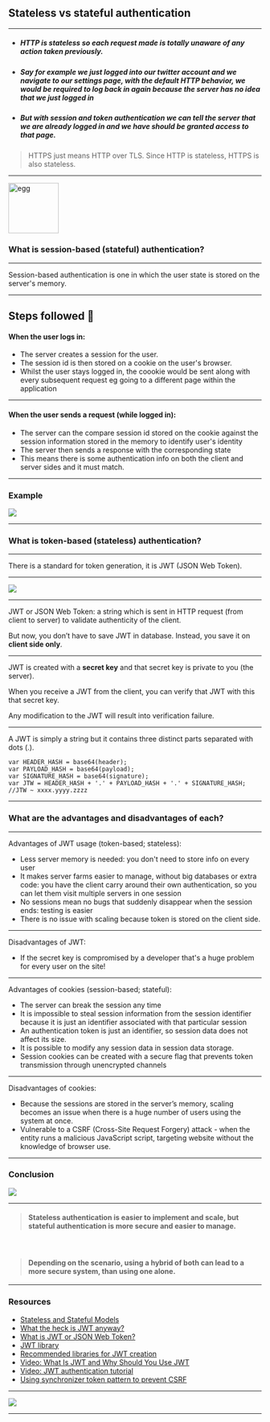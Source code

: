 
<!-- https://hackmd.io/@akshayasatheesh/H1w-XQ_fv -->

## Stateless vs stateful authentication

---

* ##### HTTP is stateless so each request made is totally unaware of any action taken previously. 
* ##### Say for example we just logged into our twitter account and we navigate to our settings page, with the default HTTP behavior, we would be required to log back in again because the server has no idea that we just logged in 
* ##### But with session and token authentication we can tell the server that we are already logged in and we have should be granted access to that page.

> HTTPS just means HTTP over TLS. Since HTTP is stateless, HTTPS is also stateless.

---


<img src="https://external-content.duckduckgo.com/iu/?u=https%3A%2F%2Ftse2.mm.bing.net%2Fth%3Fid%3DOIP.Wak6gD9NQr_w9tWv0I5j8wDcEb%26pid%3DApi&f=1" width="100" alt="egg" />

### What is session-based (stateful) authentication? 

----

Session-based authentication is one in which the user state is stored on the server's memory.

----

## Steps followed :footprints: 

#### When the user logs in:
- The server creates a session for the user.
- The session id is then stored on a cookie on the user's browser.
- Whilst the user stays logged in, the coookie would be sent along with every subsequent request eg going to a different page within the application

----

#### When the user sends a request (while logged in):
- The server can the compare session id stored on the cookie against the session information stored in the memory to identify user's identity
- The server then sends a response with the corresponding state
- This means there is some authentication info on both the client and server sides and it must match. 


----

### Example

![](https://i.imgur.com/gnbLZ6H.png)


---

### What is token-based (stateless) authentication?


----

There is a standard for token generation, it is JWT (JSON Web Token). 
<!-- *  The user state is stored on the client.
*  The server treats all client connections equally and saves no information from prior requests or sessions
*  Every request to the server is accompanied by a token which the server uses to verify the authenticity of the request. 
*  The server has a *method* of checking whether or not the token held by the client is valid. -->

----

![](https://i.imgur.com/SGJLD9h.png)


----

JWT or JSON Web Token: a string which is sent in HTTP request (from client to server) to validate authenticity of the client. 


But now, you don’t have to save JWT in database. Instead, you save it on **client side only**.

----

JWT is created with a **secret key** and that secret key is private to you (the server). 

When you receive a JWT from the client, you can verify that JWT with this that secret key. 

Any modification to the JWT will result into verification failure.

----

A JWT is simply a string but it contains three distinct parts separated with dots (.).

```
var HEADER_HASH = base64(header);
var PAYLOAD_HASH = base64(payload);
var SIGNATURE_HASH = base64(signature);
var JTW = HEADER_HASH + '.' + PAYLOAD_HASH + '.' + SIGNATURE_HASH;
//JTW ~ xxxx.yyyy.zzzz
```

---


### What are the advantages and disadvantages of each?

---

 Advantages of JWT usage (token-based; stateless):
-  Less server memory is needed: you don't need to store info on every user 
-  It makes server farms easier to manage, without big databases or extra code: you have the client carry around their own authentication, so you can let them visit multiple servers in one session 
-  No sessions mean no bugs that suddenly disappear when the session ends: testing is easier
-  There is no issue with scaling because token is stored on the client side.

---

 Disadvantages of JWT:
-  If the secret key is compromised by a developer that's a huge problem for every user on the site! 

---

Advantages of cookies (session-based; stateful): 
- The server can break the session any time
- It is impossible to steal session information from the session identifier because it is just an identifier associated with that particular session
- An authentication token is just an identifier, so session data does not affect its size.
- It is possible to modify any session data in session data storage.
- Session cookies can be created with a secure flag that prevents token transmission through unencrypted channels

---

Disadvantages of cookies: 
- Because the sessions are stored in the server’s memory, scaling becomes an issue when there is a huge number of users using the system at once.
- Vulnerable to a CSRF (Cross-Site Request Forgery) attack - when the entity runs a malicious JavaScript script, targeting website without the knowledge of browser use.

---

### Conclusion

![](https://media.giphy.com/media/lQ1AeaXx6mkECBWVlX/giphy.gif)

---

> #### Stateless authentication is easier to implement and scale, but stateful authentication is more secure and easier to manage.

<br>

> #### Depending on the scenario, using a hybrid of both can lead to a more secure system, than using one alone.

---

### Resources

- [Stateless and Stateful Models](https://www.atlantic.net/vps-hosting/what-is-stateless-stateful-models-web-development/)
- [What the heck is JWT anyway?](https://dev.to/siwalikm/what-the-heck-is-jwt-anyway--47hg)
- [What is JWT or JSON Web Token?](https://link.medium.com/WXT2C9FN18)
- [JWT library](https://github.com/auth0/node-jsonwebtoken)
- [Recommended libraries for JWT creation](https://jwt.io/)
- [Video: What Is JWT and Why Should You Use JWT](https://www.youtube.com/watch?v=7Q17ubqLfaM)
- [Video: JWT authentication tutorial](https://www.youtube.com/watch?v=mbsmsi7l3r4)
- [Using synchronizer token pattern to prevent CSRF](https://stackoverflow.com/questions/16049721/how-is-using-synchronizer-token-pattern-to-prevent-csrf-safe)

---

![](https://media.giphy.com/media/l2SpMudGXqV2B5PBm/giphy.gif)

---
